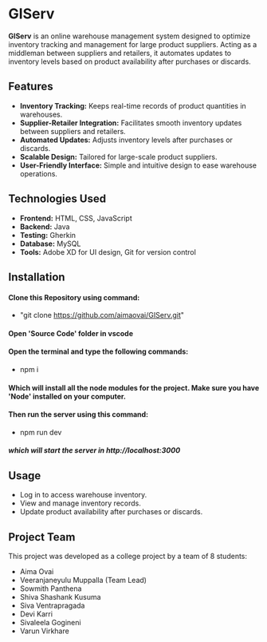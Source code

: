 # GIServ

**GIServ** is an online warehouse management system designed to optimize inventory tracking and management for large product suppliers. Acting as a middleman between suppliers and retailers, it automates updates to inventory levels based on product availability after purchases or discards.

## Features

- **Inventory Tracking:** Keeps real-time records of product quantities in warehouses.
- **Supplier-Retailer Integration:** Facilitates smooth inventory updates between suppliers and retailers.
- **Automated Updates:** Adjusts inventory levels after purchases or discards.
- **Scalable Design:** Tailored for large-scale product suppliers.
- **User-Friendly Interface:** Simple and intuitive design to ease warehouse operations.

## Technologies Used

- **Frontend:** HTML, CSS, JavaScript
- **Backend:** Java
- **Testing:** Gherkin
- **Database:** MySQL
- **Tools:** Adobe XD for UI design, Git for version control

## Installation

#### Clone this Repository using command: 
- "git clone https://github.com/aimaovai/GIServ.git"
#### Open 'Source Code' folder in vscode
#### Open the terminal and type the following commands:
- npm i
#### Which will install all the node modules for the project. Make sure you have 'Node' installed on your computer.
#### Then run the server using this command:
- npm run dev
##### which will start the server in http://localhost:3000

## Usage

- Log in to access warehouse inventory.
- View and manage inventory records.
- Update product availability after purchases or discards.

## Project Team

This project was developed as a college project by a team of 8 students:

- Aima Ovai
- Veeranjaneyulu Muppalla (Team Lead)
- Sowmith Panthena
- Shiva Shashank Kusuma
- Siva Ventrapragada
- Devi Karri
- Sivaleela Gogineni
- Varun Virkhare
